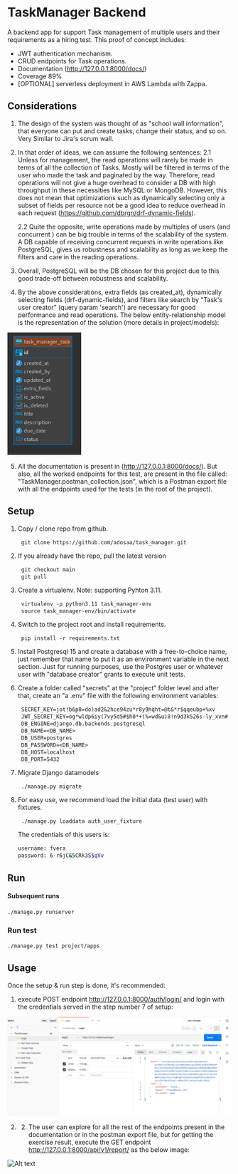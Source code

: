 # TaskManager Backend

A backend app for support Task management of multiple users and their requirements as a hiring test. This proof of concept includes:

* JWT authentication mechanism.
* CRUD endpoints for Task operations.
* Documentation (<http://127.0.0.1:8000/docs/>)
* Coverage 89%
* [OPTIONAL] serverless deployment in AWS Lambda with Zappa.

## Considerations

1. The design of the system was thought of as "school wall information", that everyone can put and create tasks, change their status, and so on. Very Similar to Jira's scrum wall.
2. In that order of ideas, we can assume the following sentences:
    2.1 Unless for management, the read operations will rarely be made in terms of all the collection of Tasks. Mostly will be filtered in terms of the user who made the task and paginated by the way. Therefore, read operations will not give a huge overhead to consider a DB with high throughput in these necessities like MySQL or MongoDB. However, this does not mean that optimizations such as dynamically selecting only a subset of fields per resource not be a good idea to reduce overhead in each request (<https://github.com/dbrgn/drf-dynamic-fields>).

    2.2 Quite the opposite, write operations made by multiples of users (and concurrent ) can be big trouble in terms of the scalability of the system. A DB capable of receiving concurrent requests in write operations like PostgreSQL, gives us robustness and scalability as long as we keep the filters and care in the reading operations.

3. Overall, PostgreSQL will be the DB chosen for this project due to this good trade-off between robustness and scalability.

4. By the above considerations, extra fields (as created_at), dynamically selecting fields (drf-dynamic-fields), and filters like search by "Task's user creator" (query param 'search') are necessary for good performance and read operations. The below entity-relationship model is the representation of the solution (more details in project/models):

  ![Alt text](project/apps/task_manager/tests/resources/model.png?raw=true "entity-relationship-model")

5. All the documentation is present in (<http://127.0.0.1:8000/docs/>). But also, all the worked endpoints for this test, are present in the file called: "TaskManager.postman_collection.json", which is a Postman export file with all the endpoints used for the tests (in the root of the project).

## Setup

1. Copy / clone repo from github.

        git clone https://github.com/adosaa/task_manager.git

2. If you already have the repo, pull the latest version

        git checkout main
        git pull

3. Create a virtualenv. Note: supporting Pyhton 3.11.

        virtualenv -p python3.11 task_manager-env
        source task_manager-env/bin/activate

4. Switch to the project root and install requirements.

        pip install -r requirements.txt

5. Install Postgresql 15 and create a database with a free-to-choice name, just remember that name to put it as an environment variable in the next section. Just for running purposes, use the Postgres user or whatever user with  "database creator" grants to execute unit tests.

6. Create a folder called "secrets" at the "project" folder level and after that, create an "a .env" file with the following environment variables:

        SECRET_KEY=jot!b6p8=do)ad2&2hce94zu*r8y9hqht=@t&*r$qqeubp+%xv
        JWT_SECRET_KEY=og*wldp6iy(7vy5d5#$h0*+(%=wd&u)8!n9d3k526s-ly_xvn#
        DB_ENGINE=django.db.backends.postgresql
        DB_NAME=<DB_NAME>
        DB_USER=postgres
        DB_PASSWORD=<DB_NAME>
        DB_HOST=localhost
        DB_PORT=5432

6. Migrate Django datamodels

        ./manage.py migrate

7. For easy use, we recommend load the initial data (test user) with fixtures.

        ./manage.py loaddata auth_user_fixture

    The credentials of this users is:

    ```bash
    username: fvera
    password: 6-r6jC&5CRk3S$qVv
    ```

## Run

#### Subsequent runs

```bash
./manage.py runserver
```

### Run test

```bash
./manage.py test project/apps
```

## Usage

Once the setup & run step is done, it's recommended:

1. execute POST endpoint <http://127.0.0.1:8000/auth/login/> and login with the credentials served in the step number 7 of setup:

![Alt text](project/apps/task_manager/tests/resources/login.png?raw=true "upload_file")

2. 2. The user can explore for all the rest of the endpoints present in the documentation or in the postman export file, but for getting the exercise result, execute the GET endpoint <http://127.0.0.1:8000/api/v1/report/> as the below image:

![Alt text](project/apps/task_manager_backend/tests/resources/report.png?raw=true "report")
